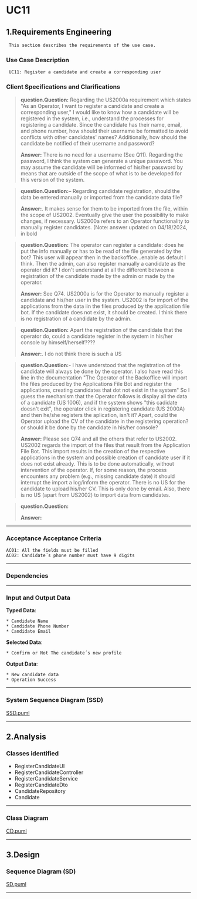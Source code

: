 # UC11 #

## 1.Requirements Engineering ##

     This section describes the requirements of the use case.

### Use Case Description ###

     UC11: Register a candidate and create a corresponding user

### Client Specifications and Clarifications ###

> **question.Question:** Regarding the US2000a requirement which states "As an Operator, I want to register a candidate and create a corresponding user," I would like to know how a candidate will be registered in the system, i.e., understand the processes for registering a candidate. Since the candidate has their name, email, and phone number, how should their username be formatted to avoid conflicts with other candidates' names? Additionally, how should the candidate be notified of their username and password?
>
> **Answer:** There is no need for a username (See Q11). Regarding the password, I think the system can generate a unique password. You may assume the candidate will be informed of his/her password by means that are outside of the scope of what is to be developed for this version of the system.

> **question.Question:**– Regarding candidate registration, should the data be entered manually or imported from the candidate data file?
> 
> **Answer:**. It makes sense for them to be imported from the file, within the scope of US2002. Eventually give the user the possibility to make changes, if necessary. US2000a refers to an Operator functionality to manually register candidates. (Note: answer updated on 04/18/2024, in bold

> **question.Question:** The operator can register a candidate: does he put the info manually or has to be read of the file generated by the bot? This user will appear then in the backoffice...enable as default I think. Then the admin, can also register manually a candidate as the operator did it? I don't understand at all the different between a registration of the candidate made by the admin or made by the operator.
>
> **Answer:** See Q74. US2000a is for the Operator to manually register a candidate and his/her user in the system. US2002 is for import of the applications from the data iin the files produced by the application file bot. If the candidate does not exist, it should be created. I think there is no registration of a candidate by the admin.

> **question.Question:** Apart the registration of the candidate that the operator do, could a candidate register in the system in his/her console by himself/herself????
>
> **Answer:**. I do not think there is such a US

> **question.Question:**- I have understood that the registration of the candidate will always be done by the operator. I also have read this line in the documentation "The Operator of the Backoffice will import the files produced by the Applications File Bot and register the applications, creating candidates that dot not exist in the system" So I guess the mechanism that the Operator follows is display all the data of a candidate (US 1006), and if the system shows "this cadidate doesn't exit", the operator click in registering candidate (US 2000A) and then he/she registers the aplication, isn't it? Apart, could the Operator upload the CV of the candidate in the registering operation? or should it be done by the candidate in his/her console?
>
> **Answer:** Please see Q74 and all the others that refer to US2002. US2002 regards the import of the files that result from the Application File Bot. This import results in the creation of the respective applications in the system and possible creation of candidate user if it does not exist already. This is to be done automatically, without intervention of the operator. If, for some reason, the process encounters any problem (e.g., missing candidate date) it should interrupt the import a log/inform the operator. There is no US for the candidate to upload his/her CV. This is only done by email. Also, there is no US (apart from US2002) to import data from candidates.

> **question.Question:**
>
> **Answer:**


---

### Acceptance Acceptance Criteria ###

    AC01: All the fields must be filled
    AC02: Candidate´s phone number must have 9 digits
---

### Dependencies ###


---

### Input and Output Data ###

**Typed Data**: 

    * Candidate Name
    * Candidate Phone Number
    * Candidate Email

**Selected Data**:

    * Confirm or Not The candidate´s new profile

**Output Data**:
    
    * New candidate data
    * Operation Success

---

### System Sequence Diagram (SSD) ###

[SSD.puml](diagrams%2Fuml%2FSSD.puml)

---

## 2.Analysis

### Classes identified ###

 - RegisterCandidateUI
 - RegisterCandidateController
 - RegisterCandidateService
 - RegisterCandidateDto
 - CandidateRepository
 - Candidate
---

### Class Diagram ###

[CD.puml](diagrams%2Fuml%2FCD.puml)

---

## 3.Design

### Sequence Diagram (SD) ###

[SD.puml](diagrams%2Fuml%2FSD.puml)


---

